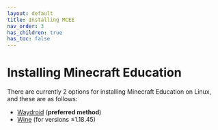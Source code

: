 ```yaml
---
layout: default
title: Installing MCEE
nav_order: 3
has_children: true
has_toc: false
---
```


# Installing Minecraft Education
There are currently 2 options for installing Minecraft Education on Linux, and these are as follows:
- [Waydroid](https://mceelinux.github.io/docs/installing/waydroid) (**preferred method**)
- [Wine](https://mceelinux.github.io/docs/installing/wine) (for versions ≤1.18.45)